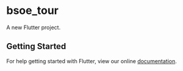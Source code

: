 # bsoe_tour

A new Flutter project.

## Getting Started

For help getting started with Flutter, view our online
[documentation](https://flutter.io/).

